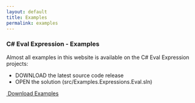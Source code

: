 ```yaml
---
layout: default
title: Examples
permalink: examples
---
```




### C# Eval Expression - Examples

Almost all examples in this website is available on the C# Eval Expression projects:

- DOWNLOAD the latest source code release
- OPEN the solution (src/Examples.Expressions.Eval.sln)

<a class="btn btn-success btn-lg" href="https://github.com/zzzprojects/Eval-Expression.NET/releases" target="_blank" role="button" onclick="ga('send', 'event', { eventAction: 'download'});"><i class="fa fa-cloud-download"></i>&nbsp;Download Examples</a>
